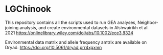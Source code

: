 # LGChinook
This repository contains all the scripts used to run GEA analyses, Neighbor-joining analysis, and create environmental datasets in Alshwairikh et al. 2021
https://onlinelibrary.wiley.com/doi/abs/10.1002/ece3.8324

Environmental data matrix and allele frequency amtrix are available on Dryad: https://doi.org/10.5061/dryad.prr4xgxmn
